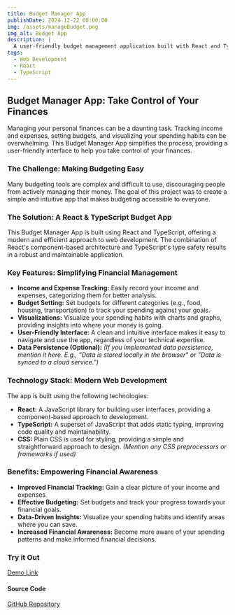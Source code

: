 ```yaml
---
title: Budget Manager App
publishDate: 2024-12-22 00:00:00
img: /assets/manageBudget.png
img_alt: Budget App
description: |
  A user-friendly budget management application built with React and TypeScript, designed to help users track their income and expenses effectively. Styled with plain CSS for a clean and simple design.
tags:
  - Web Development
  - React
  - TypeScript
---
```


## Budget Manager App: Take Control of Your Finances

Managing your personal finances can be a daunting task.  Tracking income and expenses, setting budgets, and visualizing your spending habits can be overwhelming.  This Budget Manager App simplifies the process, providing a user-friendly interface to help you take control of your finances.

### The Challenge: Making Budgeting Easy

Many budgeting tools are complex and difficult to use, discouraging people from actively managing their money.  The goal of this project was to create a simple and intuitive app that makes budgeting accessible to everyone.

### The Solution: A React & TypeScript Budget App

This Budget Manager App is built using React and TypeScript, offering a modern and efficient approach to web development.  The combination of React's component-based architecture and TypeScript's type safety results in a robust and maintainable application.

### Key Features: Simplifying Financial Management

* **Income and Expense Tracking:**  Easily record your income and expenses, categorizing them for better analysis.
* **Budget Setting:**  Set budgets for different categories (e.g., food, housing, transportation) to track your spending against your goals.
* **Visualizations:**  Visualize your spending habits with charts and graphs, providing insights into where your money is going.
* **User-Friendly Interface:**  A clean and intuitive interface makes it easy to navigate and use the app, regardless of your technical expertise.
* **Data Persistence (Optional):** *(If you implemented data persistence, mention it here.  E.g., "Data is stored locally in the browser" or "Data is synced to a cloud service.")*

### Technology Stack: Modern Web Development

The app is built using the following technologies:

* **React:**  A JavaScript library for building user interfaces, providing a component-based approach to development.
* **TypeScript:**  A superset of JavaScript that adds static typing, improving code quality and maintainability.
* **CSS:**  Plain CSS is used for styling, providing a simple and straightforward approach to design.  *(Mention any CSS preprocessors or frameworks if used)*

### Benefits: Empowering Financial Awareness

* **Improved Financial Tracking:**  Gain a clear picture of your income and expenses.
* **Effective Budgeting:**  Set budgets and track your progress towards your financial goals.
* **Data-Driven Insights:**  Visualize your spending habits and identify areas where you can save.
* **Increased Financial Awareness:**  Become more aware of your spending patterns and make informed financial decisions.

### Try it Out

[Demo Link](https://budget-manage-app.netlify.app/)

#### Source Code

[GitHub Repository](https://github.com/starks97/Manage-your-budget-App)
